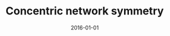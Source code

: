 ---
title: "Concentric network symmetry"
collection: publications
permalink: /publication/2016-silva2016concentric
authors: "F. N. Silva, C. H. Comin, T. K. D. M. Peron, F. A. Rodrigues, C. Ye, R. C. Wilson, E. R. Hancock, L. da F. Costa"
date: 2016-01-01
venue: 'Information Sciences, v. 333, p. 61--80'
bibtex: "silva2016concentric.bib"
paperurl: 'https://arxiv.org/abs/1407.0224'
doi: 10.1016/j.ins.2015.11.014
---